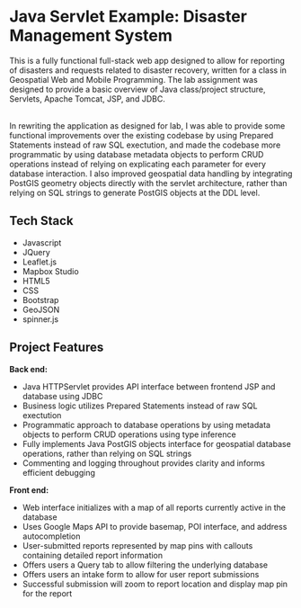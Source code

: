 <h1>Java Servlet Example: Disaster Management System</h1>
This is a fully functional full-stack web app designed to allow for reporting of disasters and requests related to disaster recovery, written for a class in Geospatial Web and Mobile Programming.  The lab assignment was designed to provide a basic overview of Java class/project structure, Servlets, Apache Tomcat, JSP, and JDBC.<br><br>

In rewriting the application as designed for lab, I was able to provide some functional improvements over the existing codebase by using Prepared Statements instead of raw SQL exectution, and made the codebase more programmatic by using database metadata objects to perform CRUD operations instead of relying on explicating each parameter for every database interaction.  I also improved geospatial data handling by integrating PostGIS geometry objects directly with the servlet architecture, rather than relying on SQL strings to generate PostGIS objects at the DDL level.

<h2>Tech Stack</h2>

* Javascript
* JQuery
* Leaflet.js
* Mapbox Studio
* HTML5
* CSS
* Bootstrap
* GeoJSON
* spinner.js

<h2>Project Features</h2>

**Back end:**

* Java HTTPServlet provides API interface between frontend JSP and database using JDBC
* Business logic utilizes Prepared Statements instead of raw SQL exectution
* Programmatic approach to database operations by using metadata objects to perform CRUD operations using type inference
* Fully implements Java PostGIS objects interface for geospatial database operations, rather than relying on SQL strings
* Commenting and logging throughout provides clarity and informs efficient debugging

**Front end:**

* Web interface initializes with a map of all reports currently active in the database
* Uses Google Maps API to provide basemap, POI interface, and address autocompletion
* User-submitted reports represented by map pins with callouts containing detailed report information
* Offers users a Query tab to allow filtering the underlying database
* Offers users an intake form to allow for user report submissions
* Successful submission will zoom to report location and display map pin for the report
